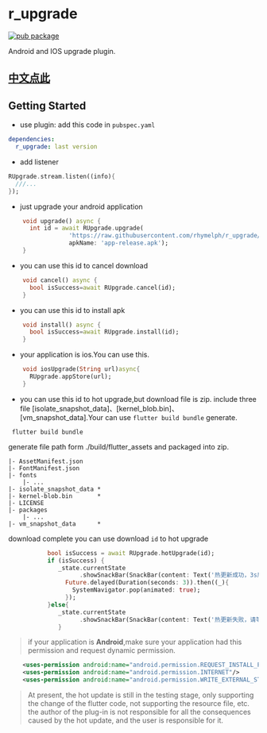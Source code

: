 # r_upgrade
[![pub package](https://img.shields.io/pub/v/r_upgrade.svg)](https://pub.dartlang.org/packages/r_upgrade)

Android and IOS upgrade plugin.

## [中文点此](README_CN.md)
## Getting Started
- use plugin:
add this code in `pubspec.yaml`
```yaml
dependencies:
  r_upgrade: last version
```
- add listener
```dart
RUpgrade.stream.listen((info){
  ///...
});
```
- just upgrade your android application
```dart
    void upgrade() async {
      int id = await RUpgrade.upgrade(
                 'https://raw.githubusercontent.com/rhymelph/r_upgrade/master/apk/app-release.apk',
                 apkName: 'app-release.apk');
    }
```
- you can use this id to cancel download
```dart
    void cancel() async {
      bool isSuccess=await RUpgrade.cancel(id);
    }
```
- you can use this id to install apk
```dart
    void install() async {
      bool isSuccess=await RUpgrade.install(id);
    }
```
- your application is ios.You can use this.
```dart
    void iosUpgrade(String url)async{
      RUpgrade.appStore(url);
    }
```

- you can use this id to hot upgrade,but download file is zip. include three file [isolate_snapshot_data]、[kernel_blob.bin]、[vm_snapshot_data].Your can use `flutter build bundle` generate.
```
 flutter build bundle
```

generate file path form ./build/flutter_assets and packaged into zip.

```
|- AssetManifest.json
|- FontManifest.json
|- fonts
    |- ...
|- isolate_snapshot_data *
|- kernel-blob.bin       *
|- LICENSE
|- packages
    |- ...
|- vm_snapshot_data      *
```
download complete you can use download `id` to hot upgrade
```dart
           bool isSuccess = await RUpgrade.hotUpgrade(id);
           if (isSuccess) {
              _state.currentState
                    .showSnackBar(SnackBar(content: Text('热更新成功，3s后退出应用，请重新进入')));
                Future.delayed(Duration(seconds: 3)).then((_){
                  SystemNavigator.pop(animated: true);
                });
           }else{
              _state.currentState
                    .showSnackBar(SnackBar(content: Text('热更新失败，请等待更新包下载完成')));
              }
```

> if your application is **Android**,make sure your application had this permission and request dynamic permission.

```xml
    <uses-permission android:name="android.permission.REQUEST_INSTALL_PACKAGES" />
    <uses-permission android:name="android.permission.INTERNET"/>
    <uses-permission android:name="android.permission.WRITE_EXTERNAL_STORAGE"/>
```

> At present, the hot update is still in the testing stage, only supporting the change of the flutter code, not supporting the resource file, etc. the author of the plug-in is not responsible for all the consequences caused by the hot update, and the user is responsible for it.